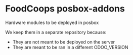 # FoodCoops posbox-addons
Hardware modules to be deployed in posbox

We keep them in a separate repository because:
- They are not meant to be deployed on the server
- They are meant to be ran in a different ODOO_VERSION
